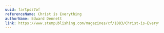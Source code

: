 ```yaml
---
uuid: fartpsz7of
referenceName: Christ is Everything
authorName: Edward Dennett
link: https://www.stempublishing.com/magazines/cf/1883/Christ-is-Everything.html
---
```

